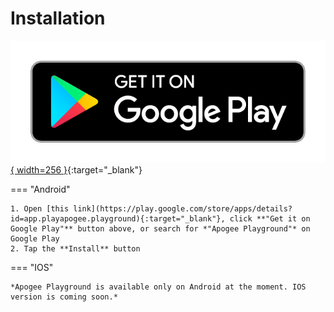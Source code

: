 # Installation

[![Get it on Google Play](../images/google-play-badge.png){ width=256 }](https://play.google.com/store/apps/details?id=app.playapogee.playground&pcampaignid=pcampaignidMKT-Other-global-all-co-prtnr-py-PartBadge-Mar2515-1){:target="_blank"}

=== "Android"

    1. Open [this link](https://play.google.com/store/apps/details?id=app.playapogee.playground){:target="_blank"}, click **"Get it on Google Play"** button above, or search for *"Apogee Playground"* on Google Play
    2. Tap the **Install** button

=== "IOS"

    *Apogee Playground is available only on Android at the moment. IOS version is coming soon.*
